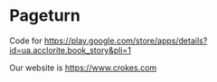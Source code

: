 # Pageturn

Code for https://play.google.com/store/apps/details?id=ua.acclorite.book_story&pli=1

Our website is https://www.crokes.com
